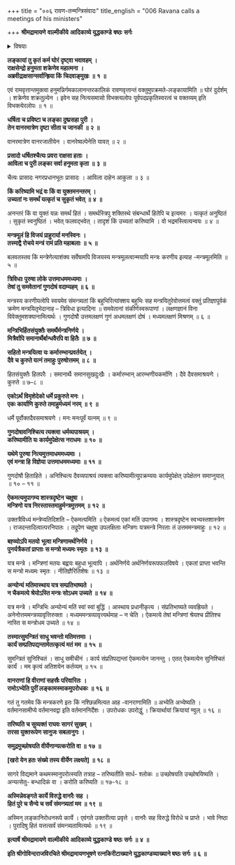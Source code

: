 +++
title = "००६ रावण-तन्मन्त्रिसंवादः"
title_english = "006 Ravana calls a meetings of his ministers"

+++
**श्रीमद्रामायणे** **वाल्मीकीये** **आदिकाव्ये युद्धकाण्डे** **षष्ठः** **सर्गः**


<details><summary>विषयाः</summary>

रावणेन मन्त्रिणः प्रति हनुमत्कृतलकादहनादिदुष्करकर्मानुवाद पूर्वकं सैन्यैस्सहरा -मागमन -संभावनया तत्प्रतीकाराय मन्त्रिनियोजनम् ॥ १ ॥

</details>


**लङ्कायां तु कृतं कर्म घोरं दृष्ट्वा भवावहम्** **।  
राक्षसेन्द्रो हनुमता शक्रेणेव महात्मना** **।  
अब्रवीद्राक्षसान्सर्वान्ह्रिया किं चिदवाङ्मुखः** **॥** **१** **॥**

एवं रामवृत्तान्तमुक्त्वा हनुमन्निर्गमकालानन्तरकालिकं रावणवृत्तान्तं वक्तुमुपक्रमते-लङ्कायामिति ॥ घोरं दुर्दर्शम् । शक्रेणेव शक्रतुल्येन । इवेन सह नित्यसमासो विभक्त्यलोपः पूर्वपदप्रकृतिस्वरत्वं च वक्तव्यम् इति विभक्त्येरलोपः ॥ १ ॥

**धर्षिता च प्रविष्टा च लङ्का दुष्प्रसहा पुरी** **।  
तेन वानरमात्रेण दृष्टा सीता च जानकी** **॥** **२** **॥**

वानरमात्रेण वानरजातीयेन । वानरेष्वल्पेनेति यावत् ॥ २ ॥



**प्रसादो धर्षितश्चैत्यः प्रवरा राक्षसा हताः** **।  
आविला च पुरी लङ्का सर्वा हनुमता कृता** **॥** **३** **॥**

चैत्यः प्रासादः नगरप्रधानभूतः प्रासादः । आविला दाहेन आकुला ॥ ३ ॥



**किं करिष्यामि भद्रं वः किं वा युक्तमनन्तरम्** **।  
उच्यतां नः समर्थं यत्कृतं च सुकृतं भवेत्** **॥** **४** **॥**

अनन्तरं किं वा युक्तं यन्नः समर्थं हितं । समर्थस्त्रिपु शक्तिस्थे संबन्धार्थे हितेपि च इत्यमरः । यत्कृतं अनुष्ठितं । सुकृतं स्वनुष्ठितं । भवेत् फलवद्भवेत् । तादृशं किं उच्यतां करिष्यामि । वो भद्रमस्त्वित्यन्वयः ॥ ४ ॥



**मन्त्रमूलं हि विजयं प्राहुरार्या मनस्विनः** **।  
तस्माद्वै रोचये मन्त्रं रामं प्रति महाबलाः** **॥** **५** **॥**

बलवतस्तव किं मन्त्रेणेत्याशंक्य सर्वेषामपि विजयस्य मन्त्रमूलत्वान्मयापि मन्त्रः करणीय इत्याह -मन्त्रमूलमिति ॥ ५ ॥



**त्रिविधाः पुरुषा लोके उत्तमाधममध्यमाः** **।  
तेषां तु समवेतानां गुणदोषं वदाम्यहम्** **॥** **६** **॥**

मन्त्रस्य करणीयत्वेपि स्वयमेव संमन्त्र्यतां किं बहुभिरित्यांक्शय बहुभिः सह मन्त्रयितुरेवोत्तमत्वं वक्तुं प्रतिज्ञापूर्वकं क्रमेण मन्त्रयितृभेदानाह – त्रिविधा इत्यादिना ॥ समवेतानां संकीर्णस्वरूपाणां । लक्षणज्ञानं विना विवेक्तुमशक्यानामित्यर्थः । गुणदोषौ उत्तमलक्षणं गुणं अधमलक्षणं दोषं । मध्यमलक्षणं मिश्रणम् ॥ ६ ॥



**मन्त्रिभिर्हितसंयुक्तैः समर्थैर्मन्त्रनिर्णये** **।  
मित्रैर्वापि समानार्थैर्बान्धवैरपि वा हितैः** **॥** **७** **॥**

**सहितो मन्त्रयित्वा यः कर्मारम्भान्प्रवर्तयेत्** **।  
दैवे च कुरुते यत्नं तमाहुः पुरुषोत्तमम्** **॥** **८** **॥**

हितसंयुक्तैः हितपरैः । समानार्थैः समानसुखदुःखैः । कर्मारम्भान् आरम्भणीयकर्माणि । दैवे दैवसमाश्रयणे । कुरुते ॥ ७–८ ॥



**एकोऽर्थं विमृशेदेको धर्मे प्रकुरुते मनः** **।  
एकः कार्याणि कुरुते तमाहुर्मध्यमं नरम्** **॥** **९** **॥**

धर्मे पूर्वोक्तदैवसमाश्रयणे । मनः मनःपूर्वं यत्नम् ॥ ९ ॥



**गुणदोषावनिश्चित्य त्यक्त्वा** **धर्मव्यपाश्रयम्** **।  
करिष्यामीति यः कार्यमुपेक्षेत्स नराधमः** **॥** **१०** **॥**

**यथेमे पुरुषा नित्यमुत्तमाधममध्यमाः** **।  
एवं मन्त्रा हि** **विज्ञेया** **उत्तमाधममध्यमाः** **॥** **११** **॥**

गुणदोषौ हिताहिते । अनिश्चित्य दैवव्यपाश्रयं त्यक्त्वा करिष्यामीत्युपक्रम्ययः कार्यमुपेक्षेत् उपेक्षेतन समाप्नुयात् ॥ १० – ११ ॥



**ऐकमत्यमुपागम्य शास्त्रदृष्टेन चक्षुषा** **।  
मन्त्रिणो यत्र निरस्तास्तमाहुर्मन्त्रमुत्तमम्** **॥** **१२** **॥**

उक्तत्रैविध्यं मन्त्रेप्यतिदिशति – ऐकमत्यमिति ॥ ऐकमत्यं एकां मतिं उपागम्य । शास्त्रदृष्टेन स्वभ्यस्तशास्त्रेण । राजदन्तादित्वात्परनिपातः । तद्रूपेण चक्षुषा उपलक्षिताः मन्त्रिणः यत्रमन्त्रे निरताः तं उत्तममन्त्रमाहुः ॥ १२ ॥



**बह्व्योऽपि मतयो** **भूत्वा मन्त्रिणामर्थनिर्णये** **।  
पुनर्यत्रैकतां प्राप्ताः** **स मन्त्रो मध्यमः स्मृतः** **॥** **१३** **॥**

यत्र मन्त्रे । मन्त्रिणां मतयः बह्वयः बहुधा भूत्वापि । अर्थनिर्णये अर्थनिर्णयरूपफलविषये । एकतां प्राप्ता भवन्ति स मन्त्रो मध्यमः स्मृतः । नीतिज्ञैरितिशेषः ॥ १३ ॥



**अन्योन्यं** **मतिमास्थाय यत्र सम्प्रतिभाष्यते** **।  
न चैकमत्ये श्रेयोऽस्ति मन्त्रः सोऽधम उच्यते** **॥** **१४** **॥**

यत्र मन्त्रे । मन्त्रिभिः अन्योन्यं मतिं स्वां स्वां बुद्धिं । आस्थाय प्रधानीकृत्य । संप्रतिभाष्यते व्यवह्रियते । अनेनोत्तममन्त्रव्यावृत्तिरुक्ता । मध्यममन्त्रव्यावृत्त्यर्थमाह – न चेति । ऐकमत्ये तेषां मन्त्रिणां श्रेयश्च प्रीतिश्च नास्ति स मन्त्रोधम उच्यते ॥ १४ ॥



**तस्मात्सुमन्त्रितं साधु भवन्तो मतिमत्तमाः** **।  
कार्यं सम्प्रतिपद्यन्तामेतत्कृत्यं मतं** **मम** **॥** **१५** **॥**

सुमन्त्रितं सुनिश्चितं । साधु समीचीनं । कार्य संप्रतिपद्यन्तां ऐकमत्येन जानन्तु । एतत् ऐकमत्येन सुनिश्चितं कार्यं । मम कृत्यं अतिशयेन कर्तव्यम् ॥ १५ ॥



**वानराणां हि वीराणां सहस्रैः परिवारितः** **।  
रामोऽभ्येति पुरीं लङ्कामस्माकमुपरोधकः** **॥** **१६** **॥**

गतं तु गतमेव किं मन्त्रकरणे इतः किं नश्छिन्नमित्यत आह -वानराणामिति ॥ अभ्येति अभ्येष्यति । वर्तमानसामीप्ये वर्तमानवद्वा इति वर्तमाननिर्देशः । उपरोधकः उपरोद्धुं । क्रियार्थायां क्रियायां ण्वुल् ॥ १६ ॥



**तरिष्यति च सुव्यक्तं राघवः सागरं सुखम्** **।  
तरसा युक्तरूपेण सानुजः सबलानुगः** **।**

**समुद्रमुच्छोषयति वीर्येणान्यत्करोति वा ॥** **१७** **॥**

**\[खरो येन हतः संख्ये तस्य वीर्येण लक्ष्यते\] ॥** **१८** **॥**

सागरे विद्यमाने कथमस्मानुपरोत्स्यति तत्राह – तरिष्यतीति सार्ध- श्लोकः ॥ उच्छोषयति उच्छोषयिष्यति । अन्यत्सेतु- बन्धादिकं वा । करोति करिष्यति ॥ १७-१८ ॥



**अस्मिन्नेवङ्गते कार्ये विरुद्धे वानरैः सह** **।  
हितं पुरे च सैन्ये च सर्वं संमन्त्र्यतां मम** **॥** **१९** **॥**

अस्मिन् लङ्कानिरोधनरूपे कार्ये । एवंगते उक्तरीत्या प्रवृत्ते । वानरैः सह विरुद्धे विरोधे च प्राप्ते । भावे निष्ठा । पुरादिषु हितं यत्तत्सर्वं संमन्त्र्यतामित्यर्थः ॥ १९ ॥

**इत्यार्षे श्रीमद्रामायणे** **वाल्मीकीये** **आदिकाव्ये युद्धकाण्डे** **षष्ठः** **सर्गः ॥** **४** **॥**

**इति श्रीगोविन्दराजविरचिते श्रीमद्रामायणभूषणे रत्नकिरीटाख्याने युद्धकाण्डव्याख्याने षष्ठः सर्गः ॥ ६ ॥**
